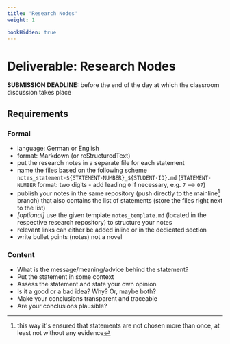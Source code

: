 ```yaml
---
title: 'Research Nodes'
weight: 1

bookHidden: true
---
```



Deliverable: Research Nodes
===========================


__SUBMISSION DEADLINE:__ before the end of the day at which the classroom discussion takes place


## Requirements

### Formal

* language: German or English
* format: Markdown (or reStructuredText)
* put the research notes in a separate file for each statement
* name the files based on the following scheme `notes_statement-${STATEMENT-NUMBER}_${STUDENT-ID}.md`
  (`STATEMENT-NUMBER` format: two digits - add leading `0` if necessary, e.g. `7` --> `07`)
* publish your notes in the same repository (push directly to the mainline[^1] branch) that also contains
  the list of statements (store the files right next to the list) 
* *[optional]* use the given template `notes_template.md` (located in the respective research repository) to
  structure your notes 
* relevant links can either be added inline or in the dedicated section
* write bullet points (notes) not a novel

[^1]: this way it's ensured that statements are not chosen more than once, at least not without any evidence


### Content

* What is the message/meaning/advice behind the statement?
* Put the statement in some context
* Assess the statement and state your own opinion
* Is it a good or a bad idea? Why? Or, maybe both?
* Make your conclusions transparent and traceable
* Are your conclusions plausible?
